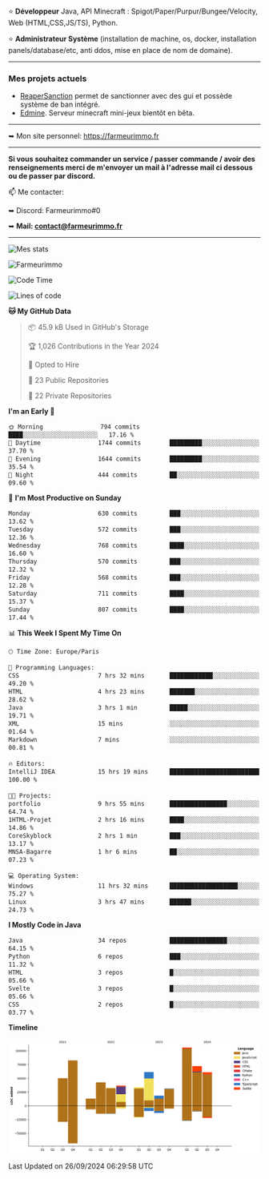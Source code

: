 ⭐ **Développeur** Java, API Minecraft : Spigot/Paper/Purpur/Bungee/Velocity, Web (HTML,CSS,JS/TS), Python.

⭐ **Administrateur Système** (installation de machine, os, docker, installation panels/database/etc, anti ddos, mise en place de nom de domaine).

---

### Mes projets actuels
- [ReaperSanction](https://www.spigotmc.org/resources/reapersanction.89580/) permet de sanctionner avec des gui et possède système de ban intégré.
- [Edmine](https://edmine.net). Serveur minecraft mini-jeux bientôt en bêta.

---

➥ Mon site personnel: https://farmeurimmo.fr

---

**Si vous souhaitez commander un service / passer commande / avoir des renseignements merci de m'envoyer un mail à l'adresse mail ci dessous ou de passer par discord.**

📫 Me contacter:
 
   ➥ Discord: Farmeurimmo#0
   
   ➥ **Mail: contact@farmeurimmo.fr**

---

![Mes stats](https://github-readme-stats.farmeurimmo.fr/api?username=Farmeurimmo&count_private=true&show_icons=true&theme=radical)

<img src="https://komarev.com/ghpvc/?username=Farmeurimmo" alt="Farmeurimmo" />

<!--START_SECTION:waka-->
![Code Time](http://img.shields.io/badge/Code%20Time-1%2C566%20hrs%201%20min-blue)

![Lines of code](https://img.shields.io/badge/From%20Hello%20World%20I%27ve%20Written-640.7%20thousand%20lines%20of%20code-blue)

**🐱 My GitHub Data** 

> 📦 45.9 kB Used in GitHub's Storage 
 > 
> 🏆 1,026 Contributions in the Year 2024
 > 
> 💼 Opted to Hire
 > 
> 📜 23 Public Repositories 
 > 
> 🔑 22 Private Repositories 
 > 
**I'm an Early 🐤** 

```text
🌞 Morning                794 commits         ████░░░░░░░░░░░░░░░░░░░░░   17.16 % 
🌆 Daytime                1744 commits        █████████░░░░░░░░░░░░░░░░   37.70 % 
🌃 Evening                1644 commits        █████████░░░░░░░░░░░░░░░░   35.54 % 
🌙 Night                  444 commits         ██░░░░░░░░░░░░░░░░░░░░░░░   09.60 % 
```
📅 **I'm Most Productive on Sunday** 

```text
Monday                   630 commits         ███░░░░░░░░░░░░░░░░░░░░░░   13.62 % 
Tuesday                  572 commits         ███░░░░░░░░░░░░░░░░░░░░░░   12.36 % 
Wednesday                768 commits         ████░░░░░░░░░░░░░░░░░░░░░   16.60 % 
Thursday                 570 commits         ███░░░░░░░░░░░░░░░░░░░░░░   12.32 % 
Friday                   568 commits         ███░░░░░░░░░░░░░░░░░░░░░░   12.28 % 
Saturday                 711 commits         ████░░░░░░░░░░░░░░░░░░░░░   15.37 % 
Sunday                   807 commits         ████░░░░░░░░░░░░░░░░░░░░░   17.44 % 
```


📊 **This Week I Spent My Time On** 

```text
🕑︎ Time Zone: Europe/Paris

💬 Programming Languages: 
CSS                      7 hrs 32 mins       ████████████░░░░░░░░░░░░░   49.20 % 
HTML                     4 hrs 23 mins       ███████░░░░░░░░░░░░░░░░░░   28.62 % 
Java                     3 hrs 1 min         █████░░░░░░░░░░░░░░░░░░░░   19.71 % 
XML                      15 mins             ░░░░░░░░░░░░░░░░░░░░░░░░░   01.64 % 
Markdown                 7 mins              ░░░░░░░░░░░░░░░░░░░░░░░░░   00.81 % 

🔥 Editors: 
IntelliJ IDEA            15 hrs 19 mins      █████████████████████████   100.00 % 

🐱‍💻 Projects: 
portfolio                9 hrs 55 mins       ████████████████░░░░░░░░░   64.74 % 
1HTML-Projet             2 hrs 16 mins       ████░░░░░░░░░░░░░░░░░░░░░   14.86 % 
CoreSkyblock             2 hrs 1 min         ███░░░░░░░░░░░░░░░░░░░░░░   13.17 % 
MNSA-Bagarre             1 hr 6 mins         ██░░░░░░░░░░░░░░░░░░░░░░░   07.23 % 

💻 Operating System: 
Windows                  11 hrs 32 mins      ███████████████████░░░░░░   75.27 % 
Linux                    3 hrs 47 mins       ██████░░░░░░░░░░░░░░░░░░░   24.73 % 
```

**I Mostly Code in Java** 

```text
Java                     34 repos            ████████████████░░░░░░░░░   64.15 % 
Python                   6 repos             ███░░░░░░░░░░░░░░░░░░░░░░   11.32 % 
HTML                     3 repos             █░░░░░░░░░░░░░░░░░░░░░░░░   05.66 % 
Svelte                   3 repos             █░░░░░░░░░░░░░░░░░░░░░░░░   05.66 % 
CSS                      2 repos             █░░░░░░░░░░░░░░░░░░░░░░░░   03.77 % 
```



**Timeline**

![Lines of Code chart](https://raw.githubusercontent.com/Farmeurimmo/Farmeurimmo/main/assets/bar_graph.png)


 Last Updated on 26/09/2024 06:29:58 UTC
<!--END_SECTION:waka-->
